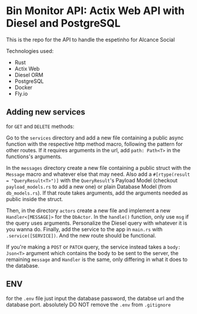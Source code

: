 # Bin Monitor API: Actix Web API with Diesel and PostgreSQL

This is the repo for the API to handle the espetinho for Alcance Social

Technologies used:

- Rust
- Actix Web
- Diesel ORM
- PostgreSQL
- Docker
- Fly.io

## Adding new services

for `GET` and `DELETE` methods:

Go to the `services` directory and add a new file containing a public async function with the respective http method macro, following the pattern for other routes. If it requires arguments in the url, add `path: Path<T>` in the functions's arguments.

In the `messages` directory create a new file containing a public struct with the `Message` macro and whatever else that may need. Also add a `#[rtype(result = "QueryResult<T>")]` with the `QueryResult`'s Payload Model (checkout `payload_models.rs` to add a new one) or plain Database Model (from `db_models.rs`). If that route takes arguments, add the arguments needed as public inside the struct.

Then, in the directory `actors` create a new file and implement a new `Handler<[MESSAGE]>` for the `DbActor`. In the `handle()` function, only use `msg` if the query uses arguments. Personalize the Diesel query with whatever it is you wanna do.
Finally, add the service to the app in `main.rs` with `.service([SERVICE])`. And the new route should be functional.

If you're making a `POST` or `PATCH` query, the service instead takes a `body: Json<T>` argument which contains the body to be sent to the server, the remaining `message` and `Handler` is the same, only differing in what it does to the database.

## ENV

for the `.env` file just input the database password, the databse url and the database port. 
absolutely DO NOT remove the `.env` from `.gitignore`
